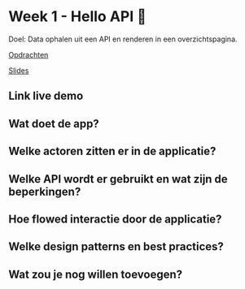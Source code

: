 # Week 1 - Hello API 🐒

Doel: Data ophalen uit een API en renderen in een overzichtspagina.

[Opdrachten](https://drive.google.com/open?id=1OVhWQNaCgSluYviTKKWcApkyPd23xow1PiExb8GYANM)

[Slides](https://drive.google.com/open?id=1Rjl9xqXoKniQSRJPdkU1O5YwWC33SJK8KiV0a-H_xZU)

## Link live demo

## Wat doet de app?

## Welke actoren zitten er in de applicatie?

## Welke API wordt er gebruikt en wat zijn de beperkingen?

## Hoe flowed interactie door de applicatie?

## Welke design patterns en best practices?

## Wat zou je nog willen toevoegen?
